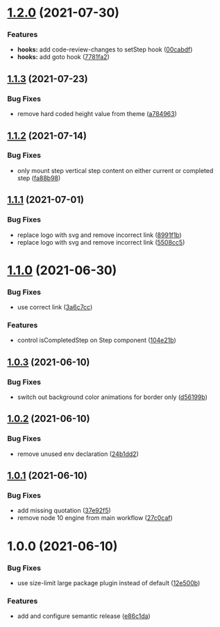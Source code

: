 # [1.2.0](https://github.com/jeanverster/chakra-ui-steps/compare/v1.1.3...v1.2.0) (2021-07-30)


### Features

* **hooks:** add code-review-changes to setStep hook ([00cabdf](https://github.com/jeanverster/chakra-ui-steps/commit/00cabdfa5709c05e356c7c7b77165cf78c23dbb2))
* **hooks:** add goto hook ([7781fa2](https://github.com/jeanverster/chakra-ui-steps/commit/7781fa2f751047864089a40572b69f92f7bb4423))

## [1.1.3](https://github.com/jeanverster/chakra-ui-steps/compare/v1.1.2...v1.1.3) (2021-07-23)


### Bug Fixes

* remove hard coded height value from theme ([a784963](https://github.com/jeanverster/chakra-ui-steps/commit/a78496351e0aca4f6ea206cae4060f27fe7edb4a))

## [1.1.2](https://github.com/jeanverster/chakra-ui-steps/compare/v1.1.1...v1.1.2) (2021-07-14)


### Bug Fixes

* only mount step vertical step content on either current or completed step ([fa88b98](https://github.com/jeanverster/chakra-ui-steps/commit/fa88b987bc75e4c91b884b64797af277f09b6cdd))

## [1.1.1](https://github.com/jeanverster/chakra-ui-steps/compare/v1.1.0...v1.1.1) (2021-07-01)


### Bug Fixes

* replace logo with svg and remove incorrect link ([8991f1b](https://github.com/jeanverster/chakra-ui-steps/commit/8991f1bc62f5bfa42c4c573ebc4dab0c9ec98ea7))
* replace logo with svg and remove incorrect link ([5508cc5](https://github.com/jeanverster/chakra-ui-steps/commit/5508cc53ba6311111ecc62f215b0511e8621b9be))

# [1.1.0](https://github.com/jeanverster/chakra-ui-steps/compare/v1.0.3...v1.1.0) (2021-06-30)


### Bug Fixes

* use correct link ([3a6c7cc](https://github.com/jeanverster/chakra-ui-steps/commit/3a6c7cc359caebd7bcbcb88c450394635048379d))


### Features

* control isCompletedStep on Step component ([104e21b](https://github.com/jeanverster/chakra-ui-steps/commit/104e21be57561f89c667ae7be7e42e7b9ceea910))

## [1.0.3](https://github.com/jeanverster/chakra-ui-steps/compare/v1.0.2...v1.0.3) (2021-06-10)


### Bug Fixes

* switch out background color animations for border only ([d56199b](https://github.com/jeanverster/chakra-ui-steps/commit/d56199bf457dea97e3546b679b7d587120d8fbe6))

## [1.0.2](https://github.com/jeanverster/chakra-ui-steps/compare/v1.0.1...v1.0.2) (2021-06-10)


### Bug Fixes

* remove unused env declaration ([24b1dd2](https://github.com/jeanverster/chakra-ui-steps/commit/24b1dd2cbfedbca22dd1822c424db74a5e39fd7f))

## [1.0.1](https://github.com/jeanverster/chakra-ui-steps/compare/v1.0.0...v1.0.1) (2021-06-10)


### Bug Fixes

* add missing quotation ([37e92f5](https://github.com/jeanverster/chakra-ui-steps/commit/37e92f5ad7261eb49aa5a5f78ff4995df5d40a52))
* remove node 10 engine from main workflow ([27c0caf](https://github.com/jeanverster/chakra-ui-steps/commit/27c0caf485bbd1a502bfbf2cfc6c3210431538dc))

# 1.0.0 (2021-06-10)


### Bug Fixes

* use size-limit large package plugin instead of default ([12e500b](https://github.com/jeanverster/chakra-ui-steps/commit/12e500b7760af6300f61995c4175fef8a70ac05c))


### Features

* add and configure semantic release ([e86c1da](https://github.com/jeanverster/chakra-ui-steps/commit/e86c1da829c4cf0195a8ad874c112ffb20d5410a))
